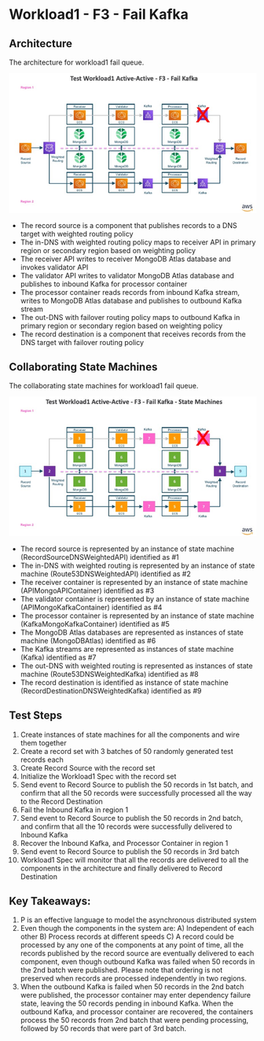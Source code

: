 # Workload1 - F3 - Fail Kafka

## Architecture

The architecture for workload1 fail queue.

![Workload1 Transaction Process System - F3 - Fail Kafka!](images/TestWorkload1F3.jpg)

* The record source is a component that publishes records to a DNS target with weighted routing policy
* The in-DNS with weighted routing policy maps to receiver API in primary region or secondary region based on weighting policy
* The receiver API writes to receiver MongoDB Atlas database and invokes validator API
* The validator API writes to validator MongoDB Atlas database and publishes to inbound Kafka for processor container
* The processor container reads records from inbound Kafka stream, writes to MongoDB Atlas database and publishes to outbound Kafka stream
* The out-DNS with failover routing policy maps to outbound Kafka in primary region or secondary region based on weighting policy
* The record destination is a component that receives records from the DNS target with failover routing policy

## Collaborating State Machines

The collaborating state machines for workload1 fail queue.

![Workload1 Transaction Process System - F3 - Fail Kafka - State Machines!](images/TestWorkload1F3StateMachines.jpg)

* The record source is represented by an instance of state machine (RecordSourceDNSWeightedAPI) identified as #1
* The in-DNS with weighted routing is represented by an instance of state machine (Route53DNSWeightedAPI) identified as #2
* The receiver container is represented by an instance of state machine (APIMongoAPIContainer) identified as #3
* The validator container is represented by an instance of state machine (APIMongoKafkaContainer) identified as #4
* The processor container is represented by an instance of state machine (KafkaMongoKafkaContainer) identified as #5
* The MongoDB Atlas databases are represented as instances of state machine (MongoDBAtlas) identified as #6
* The Kafka streams are represented as instances of state machine (Kafka) identified as #7
* The out-DNS with weighted routing is represented as instances of state machine (Route53DNSWeightedKafka) identified as #8
* The record destination is identified as instance of state machine (RecordDestinationDNSWeightedKafka) identified as #9

## Test Steps

1. Create instances of state machines for all the components and wire them together
2. Create a record set with 3 batches of 50 randomly generated test records each
3. Create Record Source with the record set
4. Initialize the Workload1 Spec with the record set
5. Send event to Record Source to publish the 50 records in 1st batch, and confirm that all the 50 records were successfully processed all the way to the Record Destination
6. Fail the Inbound Kafka in region 1
7. Send event to Record Source to publish the 50 records in 2nd batch, and confirm that all the 10 records were successfully delivered to Inbound Kafka
8. Recover the Inbound Kafka, and Processor Container in region 1
9. Send event to Record Source to publish the 50 records in 3rd batch
10. Workload1 Spec will monitor that all the records are delivered to all the components in the architecture and finally delivered to Record Destination

## Key Takeaways:

1. P is an effective language to model the asynchronous distributed system
2. Even though the components in the system are: A) Independent of each other B) Process records at different speeds C) A record could be processed by any one of the components at any point of time, all the records published by the record source are eventually delivered to each component, even though outbound Kafka was failed when 50 records in the 2nd batch were published. Please note that ordering is not preserved when records are processed independently in two regions.
3. When the outbound Kafka is failed when 50 records in the 2nd batch were published, the processor container may enter dependency failure state, leaving the 50 records pending in inbound Kafka. When the outbound Kafka, and processor container are recovered, the containers process the 50 records from 2nd batch that were pending processing, followed by 50 records that were part of 3rd batch.
